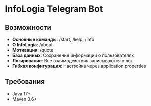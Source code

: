 # InfoLogia Telegram Bot

## Возможности

- **Основные команды**: /start, /help, /info
- **О InfoLogia**: /about
- **Мотивация**: /quote
- **База данных**: Сохранение информации о пользователях
- **Логирование**: Все взаимодействия записываются в лог
- **Гибкая конфигурация**: Настройка через application.properties

## Требования

- Java 17+
- Maven 3.6+
